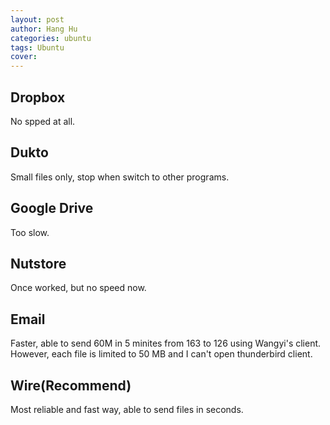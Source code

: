 ```yaml
---
layout: post
author: Hang Hu
categories: ubuntu
tags: Ubuntu 
cover: 
---
```


## Dropbox

No spped at all.

## Dukto

Small files only, stop when switch to other programs.

## Google Drive

Too slow.

## Nutstore

Once worked, but no speed now.

## Email

Faster, able to send 60M in 5 minites from 163 to 126 using Wangyi's client. However, each file is limited to 50 MB and I can't open thunderbird client.

## Wire(Recommend)

Most reliable and fast way, able to send files in seconds.
